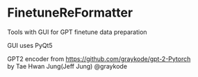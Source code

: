 # FinetuneReFormatter
Tools with GUI for GPT finetune data preparation  

GUI uses PyQt5  

GPT2 encoder from https://github.com/graykode/gpt-2-Pytorch  
  by Tae Hwan Jung(Jeff Jung) @graykode
